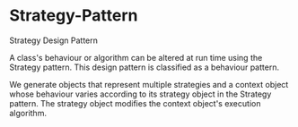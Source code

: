 # Strategy-Pattern
Strategy Design Pattern


A class's behaviour or algorithm can be altered at run time using the Strategy pattern. This design pattern is classified as a behaviour pattern.

We generate objects that represent multiple strategies and a context object whose behaviour varies according to its strategy object in the Strategy pattern. The strategy object modifies the context object's execution algorithm.
